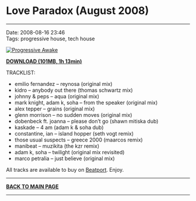 # Love Paradox (August 2008) 

----

Date: 2008-08-16 23:46    
Tags: progressive house, tech house  

[![Progressive Awake](https://drive.google.com/uc?export=download&id=0B1aIvu0NI6o4ellla1dQbzBaQXM)](https://drive.google.com/uc?export=download&id=0B_4_ynm06YZIYkpPZHpQZC1rYlk)

[**DOWNLOAD (101MB, 1h 13min)**](https://drive.google.com/file/d/0B_4_ynm06YZIYkpPZHpQZC1rYlk/edit?usp=sharing)

TRACKLIST:  

* emilio fernandez – reynosa (original mix)
* kidro – anybody out there (thomas schwartz mix)
* johnny & peps – aqua (original mix)
* mark knight, adam k, soha – from the speaker (original mix)
* alex tepper – grains (original mix)
* glenn morrison – no sudden moves (original mix)
* dobenbeck ft. joanna – please don’t go (shawn mitiska dub)
* kaskade – 4 am (adam k & soha dub)
* constantine, ian – island hopper (seth vogt remix)
* those usual suspects – greece 2000 (maarcos remix)
* manibeat – muzikita (the kzr remix)
* adam k, soha – twilight (original mix revisited)
* marco petralia – just believe (original mix)

All tracks are available to buy on <a href="http://beatport.com" target="_blank">Beatport</a>.
Enjoy.

----

[**BACK TO MAIN PAGE**](./README.md)

---- 
